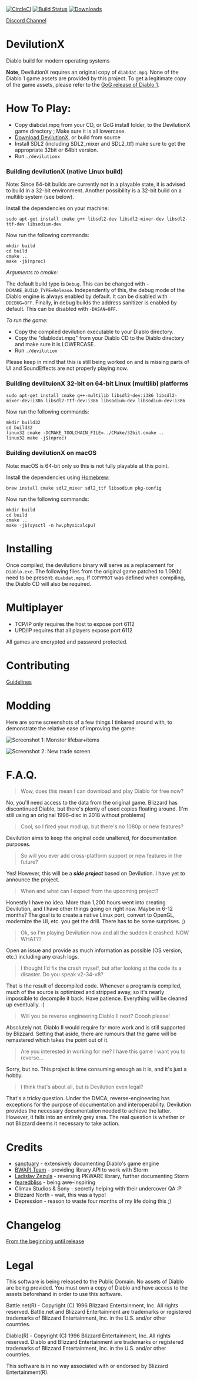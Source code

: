 [![CircleCI](https://circleci.com/gh/diasurgical/devilutionX.svg?style=svg)](https://circleci.com/gh/diasurgical/devilutionX)
[![Build Status](https://travis-ci.org/diasurgical/devilutionX.svg?branch=master)](https://travis-ci.org/diasurgical/devilutionX)
[![Downloads](https://img.shields.io/github/downloads/diasurgical/devilutionX/total.svg)](https://github.com/diasurgical/devilutionX/releases)

[Discord Channel](https://discord.gg/aQBQdDe)

# DevilutionX
Diablo build for modern operating systems

**Note**, DevilutionX requires an original copy of `diabdat.mpq`. None of the Diablo 1 game assets are provided by this project. To get a legitimate copy of the game assets, please refer to the [GoG release of Diablo 1](https://www.gog.com/game/diablo).

# How To Play:
 - Copy diabdat.mpq from your CD, or GoG install folder, to the DevilutionX game directory ; Make sure it is all lowercase.
 - [Download DevilutionX](https://github.com/diasurgical/devilutionX/releases), or build from source
 - Install SDL2 (including SDL2_mixer and SDL2_ttf) make sure to get the appropriate 32bit or 64bit version.
 - Run `./devilutionx`

### Building devilutionX (native Linux build)
Note: Since 64-bit builds are currently not in a playable state, it is advised to build in a 32-bit environment. Another possibility is a 32-bit build on a multilib system (see below).

Install the dependencies on your machine:
```
sudo apt-get install cmake g++ libsdl2-dev libsdl2-mixer-dev libsdl2-ttf-dev libsodium-dev
```

Now run the following commands:
```
mkdir build
cd build
cmake ..
make -j$(nproc)
```

*Arguments to cmake:*

The default build type is `Debug`. This can be changed with `-DCMAKE_BUILD_TYPE=Release`. Independently of this, the debug mode of the Diablo engine is always enabled by default. It can be disabled with `-DDEBUG=OFF`. Finally, in debug builds the address sanitizer is enabled by default. This can be disabled with `-DASAN=OFF`.

*To run the game:*

 - Copy the compiled devilution executable to your Diablo directory.
 - Copy the "diablodat.mpq" from your Diablo CD to the Diablo directory and make sure it is LOWERCASE.
 - Run `./devilution`

Please keep in mind that this is still being worked on and is missing parts of UI and SoundEffects are not properly playing now.

### Building deviltuionX 32-bit on 64-bit Linux (multilib) platforms
```
sudo apt-get install cmake g++-multilib libsdl2-dev:i386 libsdl2-mixer-dev:i386 libsdl2-ttf-dev:i386 libsodium-dev libsodium-dev:i386
```

Now run the following commands:
```
mkdir build32
cd build32
linux32 cmake -DCMAKE_TOOLCHAIN_FILE=../CMake/32bit.cmake ..
linux32 make -j$(nproc)
```

### Building devilutionX on macOS
Note: macOS is 64-bit only so this is not fully playable at this point.

Install the dependencies using [Homebrew](https://brew.sh/):
```
brew install cmake sdl2_mixer sdl2_ttf libsodium pkg-config
```

Now run the following commands:
```
mkdir build
cd build
cmake ..
make -j$(sysctl -n hw.physicalcpu)
```

# Installing
Once compiled, the devilutionx binary will serve as a replacement for `Diablo.exe`. The following files from the original game patched to 1.09(b) need to be present: `diabdat.mpq`. If `COPYPROT` was defined when compiling, the Diablo CD will also be required.

# Multiplayer
 - TCP/IP only requires the host to expose port 6112
 - UPD/IP requires that all players expose port 6112

All games are encrypted and password protected.

# Contributing
[Guidelines](docs/CONTRIBUTING.md)

# Modding
Here are some screenshots of a few things I tinkered around with, to demonstrate the relative ease of improving the game:

![Screenshot 1: Monster lifebar+items](https://s33.postimg.cc/6xnnhhlmn/diabuimon.png "Monster lifebar+items")

![Screenshot 2: New trade screen](https://s22.postimg.cc/5i5k91vht/diabstore.png "New trade screen, items that couldn't spawn")

# F.A.Q.
> Wow, does this mean I can download and play Diablo for free now?

No, you'll need access to the data from the original game. Blizzard has discontinued Diablo, but there's plenty of used copies floating around. (I'm still using an original 1996-disc in 2018 without problems)
> Cool, so I fired your mod up, but there's no 1080p or new features?

Devilution aims to keep the original code unaltered, for documentation purposes.
> So will you ever add cross-platform support or new features in the future?

Yes! However, this will be a **_side project_** based on Devilution. I have yet to announce the project.
> When and what can I expect from the upcoming project?

Honestly I have no idea. More than 1,200 hours went into creating Devilution, and I have other things going on right now. Maybe in 6-12 months? The goal is to create a native Linux port, convert to OpenGL, modernize the UI, etc. you get the drill. There has to be some surprises. ;)
> Ok, so I'm playing Devilution now and all the sudden it crashed. NOW WHAT??

Open an issue and provide as much information as possible (OS version, etc.) including any crash logs.
> I thought I'd fix the crash myself, but after looking at the code its a disaster. Do you speak v2-34-v8?

That is the result of decompiled code. Whenever a program is compiled, much of the source is optimized and stripped away, so it's nearly impossible to decompile it back. Have patience. Everything will be cleaned up eventually. :)
> Will you be reverse engineering Diablo II next? Ooooh please!

Absolutely not. Diablo II would require far more work and is still supported by Blizzard. Setting that aside, there are rumours that the game will be remastered which takes the point out of it.
> Are you interested in working for me? I have this game I want you to reverse...

Sorry, but no. This project is time consuming enough as it is, and it's just a hobby.
> I think that's about all, but is Devilution even legal?

That's a tricky question. Under the DMCA, reverse-engineering has exceptions for the purpose of documentation and interoperability. Devilution provides the necessary documentation needed to achieve the latter. However, it falls into an entirely grey area. The real question is whether or not Blizzard deems it necessary to take action.

# Credits
- [sanctuary](https://github.com/sanctuary) - extensively documenting Diablo's game engine
- [BWAPI Team](https://github.com/bwapi) - providing library API to work with Storm
- [Ladislav Zezula](https://github.com/ladislav-zezula) - reversing PKWARE library, further documenting Storm
- [fearedbliss](https://github.com/fearedbliss) - being awe-inspiring
- Climax Studios & Sony - secretly helping with their undercover QA :P
- Blizzard North - wait, this was a typo!
- Depression - reason to waste four months of my life doing this ;)

# Changelog
[From the beginning until release](docs/CHANGELOG.md)

# Legal
This software is being released to the Public Domain. No assets of Diablo are being provided. You must own a copy of Diablo and have access to the assets beforehand in order to use this software.

Battle.net(R) - Copyright (C) 1996 Blizzard Entertainment, Inc. All rights reserved. Battle.net and Blizzard Entertainment are trademarks or registered trademarks of Blizzard Entertainment, Inc. in the U.S. and/or other countries.

Diablo(R) - Copyright (C) 1996 Blizzard Entertainment, Inc. All rights reserved. Diablo and Blizzard Entertainment are trademarks or registered trademarks of Blizzard Entertainment, Inc. in the U.S. and/or other countries.

This software is in no way associated with or endorsed by Blizzard Entertainment(R).
